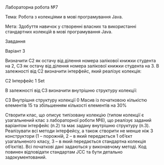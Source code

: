 Лабораторна робота №7

Тема:  Робота з колекціями в мові програмування Java.

Мета:  Здобуття навичок у створенні власних та використанні стандартних колекцій в мові програмування Java.

Завдання

Варіант 3

Визначити C2 як остачу від ділення номера залікової книжки студента на 2, C3 як остачу від ділення номера залікової книжки студента на 3.
В залежності від C2 визначити інтерфейс, який реалізує колекція:

C2	Інтерфейс
1	Set

В залежності від C3 визначити внутрішню структуру колекції:

C3	Внутрішня структуру колекції
0	Масив із початковою кількістю елементів 15 та збільшенням кількості елементів на 30%

Створити клас, що описує типізовану колекцію (типом колекції є узагальнений клас з лабораторної роботи №6), що реалізує заданий варіантом інтерфейс (п.2) та має задану внутрішню структуру (п.3). Реалізувати всі методи інтерфейсу, а також створити не менше ніж 3 конструктори (1 – порожній, 2 – в який передається 1 об’єкт узагальненого класу, 3 – в який передається стандартна колекція об’єктів). Всі початкові дані задаються у виконавчому методі. Код повинен відповідати стандартам JCC та бути детально задокументований.
